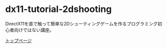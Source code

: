 # dx11-tutorial-2dshooting

DirectX11を直で触って簡単な2Dシューティングゲームを作るプログラミング初心者向けではない講座。

[トップページ](https://github.com/uwanosorauepon/dx11-tutorial-2dshooting/wiki)
